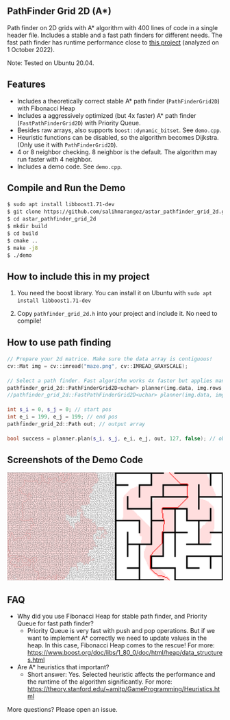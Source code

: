 ## PathFinder Grid 2D (A*)

Path finder on 2D grids with A* algorithm with 400 lines of code in a single header file. Includes a stable and a fast path finders for different needs. The fast path finder has runtime performance close to [this project](https://github.com/Eurecat/astar-gridmap-2d) (analyzed on 1 October 2022).

Note: Tested on Ubuntu 20.04.

## Features

- Includes a theoretically correct stable A* path finder (`PathFinderGrid2D`) with Fibonacci Heap
- Includes a aggressively optimized (but 4x faster) A* path finder (`FastPathFinderGrid2D`) with Priority Queue.
- Besides raw arrays, also supports  `boost::dynamic_bitset`. See `demo.cpp`.
- Heuristic functions can be disabled, so the algorithm becomes Dijkstra. (Only use it with `PathFinderGrid2D`).
- 4 or 8 neighbor checking. 8 neighbor is the default. The algorithm may run faster with 4 neighbor.
- Includes a demo code. See `demo.cpp`.

## Compile and Run the Demo

```bash
$ sudo apt install libboost1.71-dev
$ git clone https://github.com/salihmarangoz/astar_pathfinder_grid_2d.git
$ cd astar_pathfinder_grid_2d
$ mkdir build
$ cd build
$ cmake ..
$ make -j8
$ ./demo
```



## How to include this in my project

1. You need the boost library. You can install it on Ubuntu with `sudo apt install libboost1.71-dev`

2. Copy `pathfinder_grid_2d.h` into your project and include it. No need to compile!

## How to use path finding

```c++
// Prepare your 2d matrice. Make sure the data array is contiguous!
cv::Mat img = cv::imread("maze.png", cv::IMREAD_GRAYSCALE);

// Select a path finder. Fast algorithm works 4x faster but applies many approximations.
pathfinder_grid_2d::PathFinderGrid2D<uchar> planner(img.data, img.rows, img.cols); // Stable Path Finder
//pathfinder_grid_2d::FastPathFinderGrid2D<uchar> planner(img.data, img.rows, img.cols); // Fast Path Finder

int s_i = 0, s_j = 0; // start pos
int e_i = 199, e_j = 199; // end pos
pathfinder_grid_2d::Path out; // output array

bool success = planner.plan(s_i, s_j, e_i, e_j, out, 127, false); // obstacles has lower values since black pixels are zero. We set the threshold to 127 since white pixels are 255.
```

## Screenshots of the Demo Code

![ss](assets/ss.png)

## FAQ

- Why did you use Fibonacci Heap for stable path finder, and Priority Queue for fast path finder?
  - Priority Queue is very fast with push and pop operations. But if we want to implement A* correctly we need to update values in the heap. In this case, Fibonacci Heap comes to the rescue! For more: https://www.boost.org/doc/libs/1_80_0/doc/html/heap/data_structures.html
- Are A* heuristics that important?
  - Short answer: Yes. Selected heuristic affects the performance and the runtime of the algorithm significantly. For more: https://theory.stanford.edu/~amitp/GameProgramming/Heuristics.html

More questions? Please open an issue.
